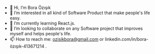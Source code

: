 - 👋 Hi, I’m Bora Özışık
- 👀 I’m interested in all kind of Software Product that make people's life easy.
- 🌱 I’m currently learning React.js.
- 💞️ I’m looking to collaborate on any Software project that improves myself and helps people's life.
- 📫 How to reach me: ozisikbora@gmail.com or linkedin.com/in/bora-özışık-413671214 .


<!---
boraozisik/boraozisik is a ✨ special ✨ repository because its `README.md` (this file) appears on your GitHub profile.
You can click the Preview link to take a look at your changes.
--->
